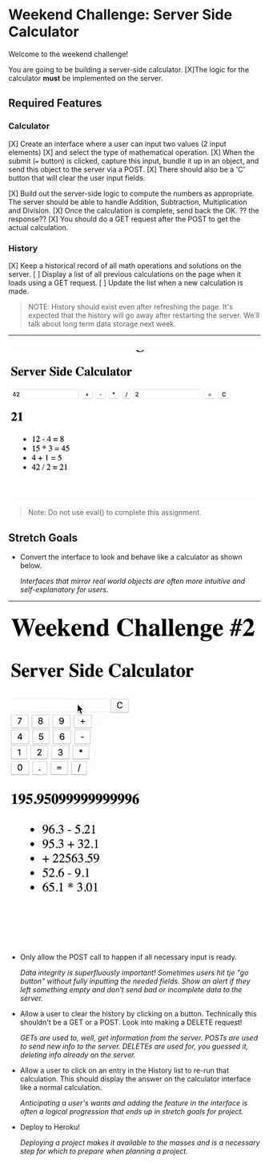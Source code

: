 # Weekend Challenge: Server Side Calculator

Welcome to the weekend challenge!

You are going to be building a server-side calculator. 
[X]The logic for the calculator **must** be implemented on the server. 

## Required Features

### Calculator

[X] Create an interface where a user can input two values (2 input elements)
[X] and select the type of mathematical operation. 
[X] When the submit (`=` button) is clicked, capture this input, bundle it up
    in an object, and send this object to the server via a POST. 
[X] There should also be a 'C' button that will clear the user input fields.

[X] Build out the server-side logic to compute the numbers as appropriate. The 
    server should be able to handle Addition, Subtraction, Multiplication 
    and Division. 
[X] Once the calculation is complete, send back the OK. ?? the response??
[X] You should do a GET request after the POST to get the actual calculation.

### History

[X] Keep a historical record of all math operations and solutions on the 
    server. 
[ ] Display a list of all previous calculations on the page when it loads using
    a GET request. 
[ ] Update the list when a new calculation is made.

> NOTE: History should exist even after refreshing the page. It's expected that the history will go away after restarting the server. We'll talk about long term data storage next week.

---
![base mode interface](images/baseMode.png)
---

> Note: Do not use eval() to complete this assignment.

## Stretch Goals

- Convert the interface to look and behave like a calculator as shown below.

  *Interfaces that mirror real world objects are often more intuitive and self-explanatory for users.*

---
![calculator interface](images/stretchGoal_interface.gif)
---

- Only allow the POST call to happen if all necessary input is ready.

  *Data integrity is superfluously important! Sometimes users hit tje "go button" without fully inputting the needed fields. Show an alert if they left something empty and don't send bad or incomplete data to the server.*

- Allow a user to clear the history by clicking on a button. Technically this shouldn't be a GET or a POST. Look into making a DELETE request!

  *GETs are used to, well, get information from the server. POSTs are used to send new info to the server. DELETEs are used for, you guessed it, deleting info already on the server.*

- Allow a user to click on an entry in the History list to re-run that calculation. This should display the answer on the calculator interface like a normal calculation.

  *Anticipating a user's wants and adding the feature in the interface is often a logical progression that ends up in stretch goals for project.*

- Deploy to Heroku!

  *Deploying a project makes it available to the masses and is a necessary step for which to prepare when planning a project.*
